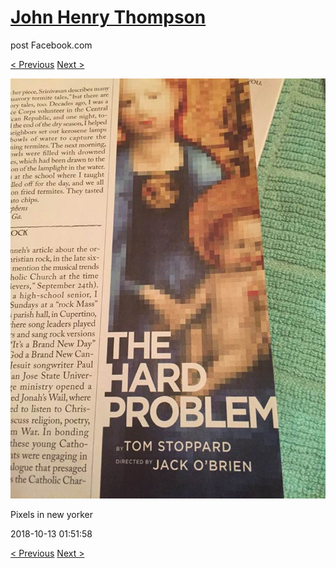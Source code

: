 # [John Henry Thompson](../README.md)
post Facebook.com

[< Previous](2018-10-13-4.md) [Next >](2018-10-13-6.md)

[![](../media/2018-10-13/Timeline-Photos-Pixels-in-new-yorker.jpg)](../README.md)

Pixels in new yorker

2018-10-13 01:51:58

[< Previous](2018-10-13-4.md) [Next >](2018-10-13-6.md)